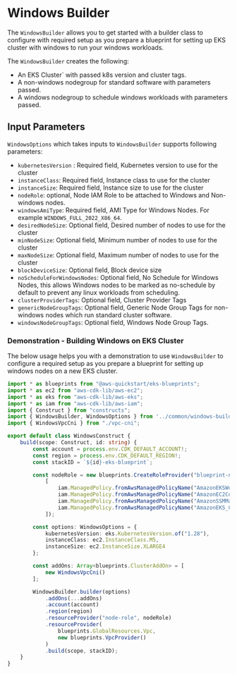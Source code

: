 # Windows Builder

The `WindowsBuilder` allows you to get started with a builder class to configure with required setup as you prepare a blueprint for setting up EKS cluster with windows to run your windows workloads. 

The `WindowsBuilder` creates the following:
- An EKS Cluster` with passed k8s version and cluster tags.
- A non-windows nodegroup for standard software with parameters passed.
- A windows nodegroup to schedule windows workloads with parameters passed.

## Input Parameters

`WindowsOptions` which takes inputs to `WindowsBuilder` supports following parameters:

- `kubernetesVersion` : Required field, Kubernetes version to use for the cluster
- `instanceClass`: Required field, Instance class to use for the cluster
- `instanceSize`:  Required field, Instance size to use for the cluster
- `nodeRole`: optional, Node IAM Role to be attached to Windows and Non-windows nodes.
- `windowsAmiType`: Required field, AMI Type for Windows Nodes. For example `WINDOWS_FULL_2022_X86_64`.
- `desiredNodeSize`: Optional field, Desired number of nodes to use for the cluster
- `minNodeSize`: Optional field, Minimum number of nodes to use for the cluster
- `maxNodeSize`: Optional field, Maximum number of nodes to use for the cluster
- `blockDeviceSize`: Optional field, Block device size
- `noScheduleForWindowsNodes`: Optional field, No Schedule for Windows Nodes, this allows Windows nodes to be marked as no-schedule by default to prevent any linux workloads from scheduling.
- `clusterProviderTags`: Optional field, Cluster Provider Tags
- `genericNodeGroupTags`: Optional field, Generic Node Group Tags for non-windows nodes which run standard cluster software.
- `windowsNodeGroupTags`: Optional field, Windows Node Group Tags.

### Demonstration - Building Windows on EKS Cluster

The below usage helps you with a demonstration to use `WindowsBuilder` to configure a required setup as you prepare a blueprint for setting up windows nodes on a new EKS cluster.

```typescript
import * as blueprints from "@aws-quickstart/eks-blueprints";
import * as ec2 from "aws-cdk-lib/aws-ec2";
import * as eks from "aws-cdk-lib/aws-eks";
import * as iam from "aws-cdk-lib/aws-iam";
import { Construct } from "constructs";
import { WindowsBuilder, WindowsOptions } from '../common/windows-builder';
import { WindowsVpcCni } from "./vpc-cni";

export default class WindowsConstruct {
    build(scope: Construct, id: string) {
        const account = process.env.CDK_DEFAULT_ACCOUNT!;
        const region = process.env.CDK_DEFAULT_REGION!;
        const stackID = `${id}-eks-blueprint`;

        const nodeRole = new blueprints.CreateRoleProvider("blueprint-node-role", new iam.ServicePrincipal("ec2.amazonaws.com"),
            [
                iam.ManagedPolicy.fromAwsManagedPolicyName("AmazonEKSWorkerNodePolicy"),
                iam.ManagedPolicy.fromAwsManagedPolicyName("AmazonEC2ContainerRegistryReadOnly"),
                iam.ManagedPolicy.fromAwsManagedPolicyName("AmazonSSMManagedInstanceCore"),
                iam.ManagedPolicy.fromAwsManagedPolicyName("AmazonEKS_CNI_Policy")
            ]);

        const options: WindowsOptions = {
            kubernetesVersion: eks.KubernetesVersion.of("1.28"),
            instanceClass: ec2.InstanceClass.M5,
            instanceSize: ec2.InstanceSize.XLARGE4
        };

        const addOns: Array<blueprints.ClusterAddOn> = [
            new WindowsVpcCni()
        ];

        WindowsBuilder.builder(options)
            .addOns(...addOns)
            .account(account)
            .region(region)
            .resourceProvider("node-role", nodeRole)
            .resourceProvider(
                blueprints.GlobalResources.Vpc,
                new blueprints.VpcProvider()
            )
            .build(scope, stackID);
    }
}

```

